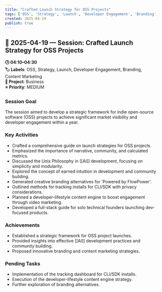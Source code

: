 ```yaml
---
title: "Crafted Launch Strategy for OSS Projects"
tags: ['OSS', 'Strategy', 'Launch', 'Developer Engagement', 'Branding', 'Content Marketing']
created: 2025-04-19
publish: true
---
```


## 📅 2025-04-19 — Session: Crafted Launch Strategy for OSS Projects

**🕒 04:10–04:30**  
**🏷️ Labels**: OSS, Strategy, Launch, Developer Engagement, Branding, Content Marketing  
**📂 Project**: Business  
**⭐ Priority**: MEDIUM  


### Session Goal
The session aimed to develop a strategic framework for indie open-source software (OSS) projects to achieve significant market visibility and developer engagement within a year.

### Key Activities
- Crafted a comprehensive guide on launch strategies for OSS projects.
- Emphasized the importance of narrative, community, and calculated metrics.
- Discussed the Unix Philosophy in [[AI]] development, focusing on simplicity and modularity.
- Explored the concept of earned intuition in development and community building.
- Generated creative branding alternatives for 'Powered by FlowPower'.
- Outlined methods for tracking installs for CLI/SDK with privacy considerations.
- Planned a developer-lifestyle content engine to boost engagement through video marketing.
- Developed a full-stack guide for solo technical founders launching dev-focused products.

### Achievements
- Established a strategic framework for OSS project launches.
- Provided insights into effective [[AI]] development practices and community building.
- Proposed innovative branding and content marketing strategies.

### Pending Tasks
- Implementation of the tracking dashboard for CLI/SDK installs.
- Execution of the developer-lifestyle content engine strategy.
- Further exploration of branding alternatives.
